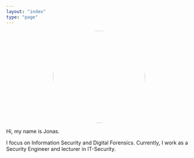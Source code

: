 ```yaml
---
layout: "index"
type: "page"
---
```


<img src="/jonas.png" alt="Jonas" width="250" style="display: block; margin: auto; border-radius: 50%;">

Hi, my name is Jonas.

I focus on Information Security and Digital Forensics. Currently, I work as a Security Engineer and lecturer in IT-Security.
